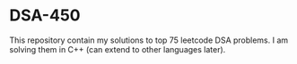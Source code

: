 # DSA-450

This repository contain my solutions to top 75 leetcode DSA problems.
I am solving them in C++ (can extend to other languages later).
